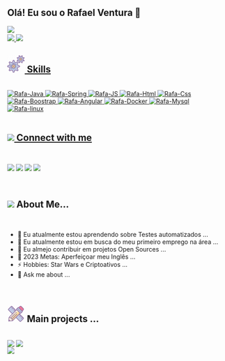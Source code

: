 ## Olá! Eu sou o Rafael Ventura 👋
<img src="https://www.animatedimages.org/data/media/562/animated-line-image-0429.gif" width="400px">



<div>
 
  <a href="*">
    <img  height=180rem" src="https://github-readme-stats.vercel.app/api?username=rc-ventura&theme=highcontrast&show_icons=true&include_all_commits=true">   
    <img  height=180rem" src="https://github-readme-stats.vercel.app/api/top-langs/?username=rc-ventura&layout=compact&langs_count=16&theme=highcontrast">

 <br>
</div>
  
 <div style= "display: inline_block">
      
## <img src="/icons8-services.gif" width="40">  Skills 
<br> 
   
<img aligh= "center" height="60" width="70" alt="Rafa-Java" src="https://cdn.jsdelivr.net/gh/devicons/devicon/icons/java/java-original.svg" />
<img aligh= "center" height="60" width="70" alt="Rafa-Spring" src="https://cdn.jsdelivr.net/gh/devicons/devicon/icons/spring/spring-original.svg" /
<img aligh= "center" height="60" width="70" alt="Rafa-JS" src="https://cdn.jsdelivr.net/gh/devicons/devicon/icons/javascript/javascript-original.svg" />
<img aligh= "center" height="60" width="70" alt="Rafa-JS" src="https://cdn.jsdelivr.net/gh/devicons/devicon/icons/javascript/javascript-original.svg" />         
<img aligh= "center" height="60" width="70" alt="Rafa-Html" src="https://cdn.jsdelivr.net/gh/devicons/devicon/icons/html5/html5-original.svg" />
<img aligh= "center" height="60" width="70" alt="Rafa-Css" src="https://cdn.jsdelivr.net/gh/devicons/devicon/icons/css3/css3-original.svg" /> 
<img aligh= "center" height="60" width="70" alt="Rafa-Boostrap" src="https://cdn.jsdelivr.net/gh/devicons/devicon/icons/bootstrap/bootstrap-original.svg" />         
<img aligh= "center" height="60" width="70" alt="Rafa-Angular" src="https://cdn.jsdelivr.net/gh/devicons/devicon/icons/angularjs/angularjs-original.svg" />      
<img aligh= "center" height="60" width="70" alt="Rafa-Docker" src="https://cdn.jsdelivr.net/gh/devicons/devicon/icons/docker/docker-original.svg" />  
<img aligh= "center" height="60" width="70" alt="Rafa-Mysql" src="https://cdn.jsdelivr.net/gh/devicons/devicon/icons/mysql/mysql-original.svg" />                  
<img aligh= "center" height="60" width="70" alt="Rafa-linux" src="https://cdn.jsdelivr.net/gh/devicons/devicon/icons/linux/linux-original.svg" />

<br>
</div>       

<br>
<div>
 
##  <img src="https://media.giphy.com/media/LnQjpWaON8nhr21vNW/giphy.gif" width="60"> Connect with me 
<br>

<a href="https://www.linkedin.com/in/dev-ventura" target="blank_"> <img aligh= "center" src="https://img.shields.io/badge/LinkedIn-0077B5?style=for-the-badge&logo=linkedin&logoColor=white"></a>
<a href="mailto:@gmail.com" target="blank_" ><img aligh= "center" src="https://img.shields.io/badge/Gmail-D14836?style=for-the-badge&logo=gmail&logoColor=white"></a>
<a href="#"> <img aligh= "center" target="blank_" src= "https://img.shields.io/badge/Telegram-2CA5E0?style=for-the-badge&logo=telegram&logoColor=white"></a>
<a href="https://www.instagram.com/rafaelventurarj" target="blank_"><img aligh= "center" src= "https://img.shields.io/badge/Instagram-E4405F?style=for-the-badge&logo=instagram&logoColor=white"></a>

 <br>
</div>

<div>

## <img src="https://media.giphy.com/media/VgCDAzcKvsR6OM0uWg/giphy.gif" width="50"> About Me... 
  <br>

- 🔗 Eu atualmente estou aprendendo sobre Testes automatizados ...
- 🔭 Eu atualmente estou em busca do meu primeiro emprego na área ...
- 👐 Eu almejo contribuir em projetos Open Sources ...
- 🥅 2023 Metas: Aperfeiçoar meu Inglês ...
- ⚡ Hobbies: Star Wars e Criptoativos ...
- 💬 Ask me about ...


<br>
<div>

## <img src="/icons8-design-project.gif" width="40"> Main projects ...
<br>

<a href="https://github.com/rc-ventura/Spring_Boot_Backend" target= "blank_">
  <img align="center" src="https://github-readme-stats.vercel.app/api/pin/?username=rc-ventura&repo=Spring_Boot_Backend&theme=highcontrast" /></a>
<a href="https://github.com/anuraghazra/convoychat"  target= "blank_">
  <img align="center" src="https://github-readme-stats.vercel.app/api/pin/?username=anuraghazra&repo=convoychat&theme=highcontrast" />
</a>
</div>
<img src="https://www.animatedimages.org/data/media/562/animated-line-image-0429.gif" width="400px">

          
      
      
